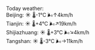 Today weather:  
Beijing: ☀️   🌡️-1°C 🌬️↑4km/h  
Tianjin: ☀️   🌡️+4°C 🌬️↗19km/h  
Shijiazhuang: ☀️   🌡️+3°C 🌬️↘4km/h  
Tangshan: ☀️   🌡️-3°C 🌬️→11km/h  
